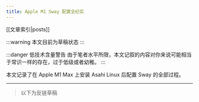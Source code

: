 ```yaml
---
title: Apple M1 Sway 配置全纪实
---
```

[[文章索引|posts]]

:::warning
本文目前为草稿状态
:::

:::danger 低技术含量警告
由于笔者水平所限，本文记叙的内容对你来说可能相当于常识一样的存在，过于低级或者幼稚。
:::

本文记录了在 Apple M1 Max 上安装 Asahi Linux 后配置 Sway 的全部过程。

---
> 以下为反链草稿
